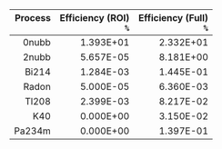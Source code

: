 | **Process**<br>` ` | **Efficiency (ROI)**<br>`%` | **Efficiency (Full)**<br>`%` |
|-------------------:|----------------------------:|-----------------------------:|
| 0nubb              | 1.393E+01                   | 2.332E+01                    |
| 2nubb              | 5.657E-05                   | 8.181E+00                    |
| Bi214              | 1.284E-03                   | 1.445E-01                    |
| Radon              | 5.000E-05                   | 6.360E-03                    |
| Tl208              | 2.399E-03                   | 8.217E-02                    |
| K40                | 0.000E+00                   | 3.150E-02                    |
| Pa234m             | 0.000E+00                   | 1.397E-01                    |
